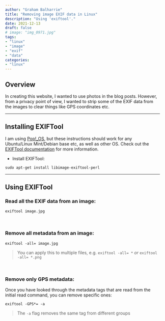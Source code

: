 ```yaml
---
author: "Graham Balharrie"
title: "Removing image EXIF data in Linux"
description: "Using 'exiftool'."
date: 2021-12-13
draft: false
# image: "img_0971.jpg"
tags:
- "linux"
- "image"
- "exif"
- "data"
categories:
- "linux"
---
```


## Overview

In creating this website, I wanted to use photos in the blog posts.
However, from a privacy point of view, I wanted to strip some of the EXIF data from the images to clear things like GPS coordinates etc.

---

## Installing EXIFTool

I am using [Pop!_OS](https://pop.system76.com), but these instructions should work for any Ubuntu/Linux Mint/Debian base etc, as well as other OS.  Check out the [EXIFTool documentation](https://www.exiftool.org/) for more information.

- Install EXIFTool:
```
sudo apt-get install libimage-exiftool-perl
```

---

## Using EXIFTool

### Read all the EXIF data from an image:
```
exiftool image.jpg
```

<br>

### Remove **all** metadata from an image:
```
exiftool -all= image.jpg
```

> You can apply this to multiple files, e.g. `exiftool -all= *` _or_ `exiftool -all= *.png` 

<br>

### Remove only GPS metadata:
Once you have looked through the metadata tags that are read from the initial read command, you can remove specific ones:
```
exiftool -GPS*= -a
```
> The `-a` flag removes the same tag from different groups